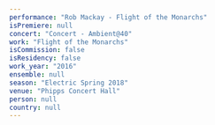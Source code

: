 ```yaml
---
performance: "Rob Mackay - Flight of the Monarchs"
isPremiere: null
concert: "Concert - Ambient@40"
work: "Flight of the Monarchs"
isCommission: false
isResidency: false
work_year: "2016"
ensemble: null
season: "Electric Spring 2018"
venue: "Phipps Concert Hall"
person: null
country: null
---
```


